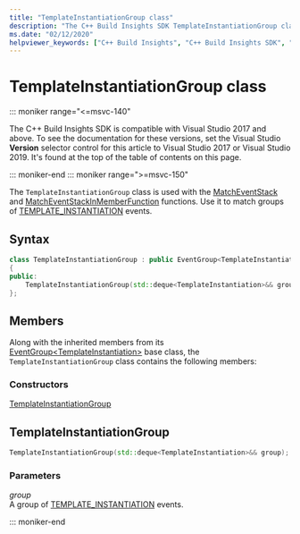 ```yaml
---
title: "TemplateInstantiationGroup class"
description: "The C++ Build Insights SDK TemplateInstantiationGroup class reference."
ms.date: "02/12/2020"
helpviewer_keywords: ["C++ Build Insights", "C++ Build Insights SDK", "TemplateInstantiationGroup", "throughput analysis", "build time analysis", "vcperf.exe"]
---
```

# TemplateInstantiationGroup class

::: moniker range="<=msvc-140"

The C++ Build Insights SDK is compatible with Visual Studio 2017 and above. To see the documentation for these versions, set the Visual Studio **Version** selector control for this article to Visual Studio 2017 or Visual Studio 2019. It's found at the top of the table of contents on this page.

::: moniker-end
::: moniker range=">=msvc-150"

The `TemplateInstantiationGroup` class is used with the [MatchEventStack](../functions/match-event-stack.md) and [MatchEventStackInMemberFunction](../functions/match-event-stack-in-member-function.md) functions. Use it to match groups of [TEMPLATE_INSTANTIATION](../event-table.md#template-instantiation) events.

## Syntax

```cpp
class TemplateInstantiationGroup : public EventGroup<TemplateInstantiation>
{
public:
    TemplateInstantiationGroup(std::deque<TemplateInstantiation>&& group);
};
```

## Members

Along with the inherited members from its [EventGroup\<TemplateInstantiation\>](event-group.md) base class, the `TemplateInstantiationGroup` class contains the following members:

### Constructors

[TemplateInstantiationGroup](#template-instantiation-group)

## <a name="template-instantiation-group"></a> TemplateInstantiationGroup

```cpp
TemplateInstantiationGroup(std::deque<TemplateInstantiation>&& group);
```

### Parameters

*group*\
A group of [TEMPLATE_INSTANTIATION](../event-table.md#template-instantiation) events.

::: moniker-end
